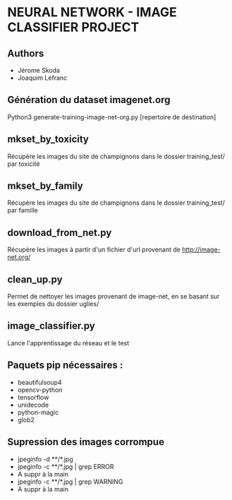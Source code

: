 
# NEURAL NETWORK - IMAGE CLASSIFIER PROJECT

## Authors

* Jérome Skoda
* Joaquim Lefranc

## Génération du dataset imagenet.org

Python3 generate-training-image-net-org.py [repertoire de destination]

## mkset_by_toxicity
Récupère les images du site de champignons dans le dossier training_test/ par toxicité


## mkset_by_family
Récupère les images du site de champignons dans le dossier training_test/ par famille

## download_from_net.py
Récupère les images à partir d'un fichier d'url provenant de http://image-net.org/


## clean_up.py
Permet de nettoyer les images provenant de image-net, en se basant sur les exemples du dossier uglies/


## image_classifier.py

Lance l'apprentissage du réseau et le test

## Paquets pip nécessaires :

* beautifulsoup4
* opencv-python
* tensorflow
* unidecode
* python-magic
* glob2

## Supression des images corrompue

* jpeginfo -d **/*.jpg
* jpeginfo -c **/*.jpg | grep ERROR
* A suppr à la main
* jpeginfo -c **/*.jpg | grep WARNING
* A suppr à la main
